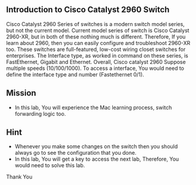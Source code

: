 ## Introduction to Cisco Catalyst 2960 Switch 

Cisco Catalyst 2960 Series of switches is a modern switch model series, but not the current model. Current model series of switch is Cisco Catalyst 2960-XR, but in both of these nothing much is different. Therefore, If you learn about 2960, then you can easily configure and troubleshoot 2960-XR too.
These switches are full-featured, low-cost wiring closet switches for enterprises. The Interface type, as worked in command on these series, is FastEthernet, Gigabit and Ethernet. Overall, Cisco catalyst 2960 Suppose multiple speeds (10/100/1000).  To access a interface, You would need to define the interface type and number (Fastethernet 0/1).

## Mission
 - In this lab, You will experience the Mac learning process, switch forwarding logic too. 

## Hint 
 - Whenever you make some changes on the switch then you should always go to see the configuration that you done.
 - In this lab, You will get a key to access the next lab, Therefore, You would need to solve this lab.


Thank You
